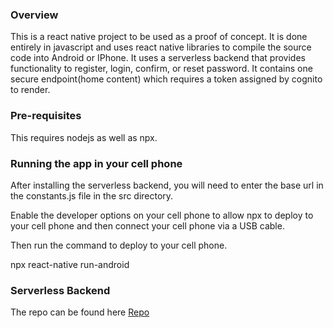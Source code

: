 ### Overview
This is a react native project to be used as a proof of concept.  It is done entirely
in javascript and uses react native libraries to compile the source code into Android
or IPhone.  It uses a serverless backend that provides functionality to register, login,
confirm, or reset password.  It contains one secure endpoint(home content) which 
requires a token assigned by cognito to render.

### Pre-requisites

This requires nodejs as well as npx.

### Running the app in your cell phone

After installing the serverless backend, you will need to enter the base url in the
constants.js file in the src directory.  

Enable the developer options on your cell phone to allow npx to deploy to your cell
phone and then connect your cell phone via a USB cable.

Then run the command to deploy to your cell phone.

npx react-native run-android

### Serverless Backend

The repo can be found here [Repo](https://github.com/cschellberg/MobileMembersServerless)


